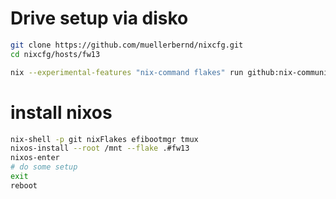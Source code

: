 # Drive setup via disko

```bash
git clone https://github.com/muellerbernd/nixcfg.git
cd nixcfg/hosts/fw13

nix --experimental-features "nix-command flakes" run github:nix-community/disko/latest -- --mode disko hosts/fw13/disko-config.nix
```

# install nixos

```bash
nix-shell -p git nixFlakes efibootmgr tmux
nixos-install --root /mnt --flake .#fw13
nixos-enter
# do some setup
exit
reboot
```
